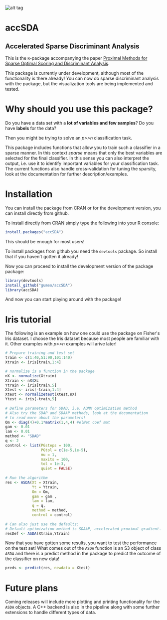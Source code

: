 
![alt tag](https://travis-ci.org/gumeo/accSDA.svg?branch=master)

# accSDA
## Accelerated Sparse Discriminant Analysis

This is the `R`-package accompanying the paper [Proximal Methods for Sparse Optimal Scoring and Discriminant Analysis](https://arxiv.org/pdf/1705.07194.pdf).

This package is currently under development, although most of the functionality is there already! You can now do sparse discriminant analysis with the package, but the visualization tools are being implemented and tested.

# Why should you use this package?

Do you have a data set with a **lot of variables and few samples**? Do you have **labels** for the data? 

Then you might be trying to solve an *p>>n* classification task.

This package includes functions that allow you to train such a classifier in a sparse manner. In this context *sparse* means that only the best variables are selected for the final classifier. In this sense you can also interpret the output, i.e. use it to identify important variables for your classification task. The current functions also handle cross-validation for tuning the sparsity, look at the documentation for further description/examples.

# Installation

You can install the package from CRAN or for the development version, you can install directly from github.

To install directly from CRAN simply type the following into your R console:
```R
install.packages("accSDA")
```
This should be enough for most users!

To install packages from github you need the `devtools` package. So install that if you haven't gotten it already!

Now you can proceed to install the development version of the package package:
```R
library(devtools)
install_github("gumeo/accSDA")
library(accSDA)
```
And now you can start playing around with the package!

# Iris tutorial

The following is an example on how one could use the package on Fisher's Iris dataset. I choose the Iris dataset because most people are familiar with it. Other examples with *p>>n* examples will arive later!

```R
# Prepare training and test set
train <- c(1:40,51:90,101:140)
Xtrain <- iris[train,1:4]

# normalize is a function in the package
nX <- normalize(Xtrain)
Xtrain <- nX$Xc
Ytrain <- iris[train,5]
Xtest <- iris[-train,1:4]
Xtest <- normalizetest(Xtest,nX)
Ytest <- iris[-train,5]
     
# Define parameters for SDAD, i.e. ADMM optimization method
# Also try the SDAP and SDAAP methods, look at the documentation
# to read more about the parameters!
Om <- diag(4)+0.1*matrix(1,4,4) #elNet coef mat
gam <- 0.01
lam <- 0.01
method <- "SDAD"
q <- 2
control <- list(PGsteps = 100,
                PGtol = c(1e-5,1e-5),
                mu = 1,
                maxits = 100,
                tol = 1e-3,
                quiet = FALSE)
     
# Run the algorithm
res <- ASDA(Xt = Xtrain,
            Yt = Ytrain,
            Om = Om,
            gam = gam ,
            lam = lam,
            q = q,
            method = method,
            control = control)
     
# Can also just use the defaults:
# Default optimization method is SDAAP, accelerated proximal gradient.
resDef <- ASDA(Xtrain,Ytrain)
```
Now that you have gotten some results, you want to test the performance on the test set! What comes out of the `ASDA` function is an S3 object of class `ASDA` and there is a predict method in the package to predict the outcome of the classifier on new data!

```R
preds <- predict(res, newdata = Xtest)
```

# Future plans

Coming releases will include more plotting and printing functionality for the `ASDA` objects. A C++ backend is also in the pipeline along with some further extensions to handle different types of data.
